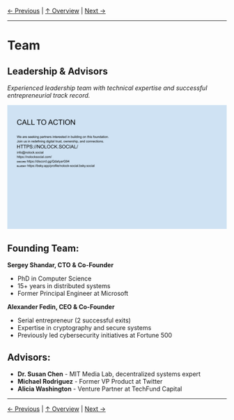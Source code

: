 [← Previous](slide10.md) | [↑ Overview](../README.md) | [Next →](slide12.md)

---

# Team

## Leadership & Advisors

*Experienced leadership team with technical expertise and successful entrepreneurial track record.*

![Team](../images/slide20.png)


## Founding Team:

**Sergey Shandar, CTO & Co-Founder**
- PhD in Computer Science
- 15+ years in distributed systems
- Former Principal Engineer at Microsoft

**Alexander Fedin, CEO & Co-Founder**
- Serial entrepreneur (2 successful exits)
- Expertise in cryptography and secure systems
- Previously led cybersecurity initiatives at Fortune 500

## Advisors:
- **Dr. Susan Chen** - MIT Media Lab, decentralized systems expert
- **Michael Rodriguez** - Former VP Product at Twitter
- **Alicia Washington** - Venture Partner at TechFund Capital



---

[← Previous](slide10.md) | [↑ Overview](../README.md) | [Next →](slide12.md)

